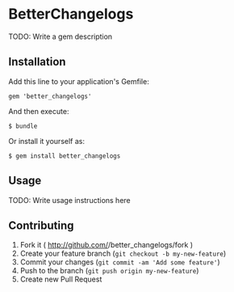 # BetterChangelogs

TODO: Write a gem description

## Installation

Add this line to your application's Gemfile:

    gem 'better_changelogs'

And then execute:

    $ bundle

Or install it yourself as:

    $ gem install better_changelogs

## Usage

TODO: Write usage instructions here

## Contributing

1. Fork it ( http://github.com/<my-github-username>/better_changelogs/fork )
2. Create your feature branch (`git checkout -b my-new-feature`)
3. Commit your changes (`git commit -am 'Add some feature'`)
4. Push to the branch (`git push origin my-new-feature`)
5. Create new Pull Request
